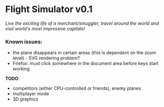 #  Flight Simulator v0.1

*Live the exciting life of a merchant/smuggler, travel around the world and visit world's most impressive capitals!*

### Known issues:
- the plane disappears in certain areas (this is dependent on the zoom level) - SVG rendering problem?
- Firefox: must click somewhere in the document area before keys start working

**TODO**:

- competitors (either CPU-controlled or friends), enemy planes
- multiplayer mode
- 3D graphics 